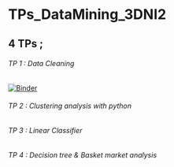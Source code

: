 # TPs_DataMining_3DNI2

## 4 TPs ; 

###### TP 1 : Data Cleaning 

[![Binder](https://mybinder.org/badge_logo.svg)](https://mybinder.org/v2/gh/FirasFekih/tp1_dataMining_3dni2/main?labpath=Data%20Cleaning%20TP1-E.ipynb)

###### TP 2 : Clustering analysis with python



###### TP 3 : Linear Classifier



###### TP 4 : Decision tree & Basket market analysis
